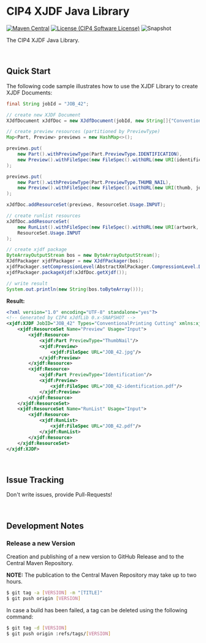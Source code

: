 # CIP4 XJDF Java Library
 [![Maven Central](https://maven-badges.herokuapp.com/maven-central/org.cip4.lib.xjdf/xJdfLib/badge.svg)](https://maven-badges.herokuapp.com/maven-central/org.cip4.lib.xjdf/xJdfLib) [![License (CIP4 Software License)](https://img.shields.io/badge/license-CIP4%20Software%20License-blue)](https://github.com/cip4/xJdfLib/blob/master/LICENSE.md) ![Snapshot](https://github.com/cip4/xJdfLib/workflows/Snapshot/badge.svg)
 
 The CIP4 XJDF Java Library.
 
 <br />
 
 ## Quick Start
 The following code sample illustrates how to use the XJDF Library to create XJDF Documents:

```java
final String jobId = "JOB_42";

// create new XJDF Document
XJdfDocument xJdfDoc = new XJdfDocument(jobId, new String[]{"ConventionalPrinting", "Cutting"});

// create preview resources (partitioned by PreviewType)
Map<Part, Preview> previews = new HashMap<>();

previews.put(
    new Part().withPreviewType(Part.PreviewType.IDENTIFICATION),
    new Preview().withFileSpec(new FileSpec().withURL(new URI(identification, jobId + "-identification.pdf")))
);

previews.put(
    new Part().withPreviewType(Part.PreviewType.THUMB_NAIL),
    new Preview().withFileSpec(new FileSpec().withURL(new URI(thumb, jobId + ".jpg")))
);

xJdfDoc.addResourceSet(previews, ResourceSet.Usage.INPUT);

// create runlist resources
xJdfDoc.addResourceSet(
    new RunList().withFileSpec(new FileSpec().withURL(new URI(artwork, jobId + ".pdf"))),
    ResourceSet.Usage.INPUT
);

// create xjdf package
ByteArrayOutputStream bos = new ByteArrayOutputStream();
XJdfPackager xjdfPackager = new XJdfPackager(bos);
xjdfPackager.setCompressionLevel(AbstractXmlPackager.CompressionLevel.DEFAULT_COMPRESSION); // optional
xjdfPackager.packageXjdf(xJdfDoc.getXjdf());

// write result
System.out.println(new String(bos.toByteArray()));
```
**Result:**
```xml
<?xml version="1.0" encoding="UTF-8" standalone="yes"?>
<!-- Generated by CIP4 xJdfLib 0.x-SNAPSHOT -->
<xjdf:XJDF JobID="JOB_42" Types="ConventionalPrinting Cutting" xmlns:xjdf="http://www.CIP4.org/JDFSchema_2_0">
    <xjdf:ResourceSet Name="Preview" Usage="Input">
        <xjdf:Resource>
            <xjdf:Part PreviewType="ThumbNail"/>
            <xjdf:Preview>
                <xjdf:FileSpec URL="JOB_42.jpg"/>
            </xjdf:Preview>
        </xjdf:Resource>
        <xjdf:Resource>
            <xjdf:Part PreviewType="Identification"/>
            <xjdf:Preview>
                <xjdf:FileSpec URL="JOB_42-identification.pdf"/>
            </xjdf:Preview>
        </xjdf:Resource>
    </xjdf:ResourceSet>
    <xjdf:ResourceSet Name="RunList" Usage="Input">
        <xjdf:Resource>
            <xjdf:RunList>
                <xjdf:FileSpec URL="JOB_42.pdf"/>
            </xjdf:RunList>
        </xjdf:Resource>
    </xjdf:ResourceSet>
</xjdf:XJDF>
```
 <br />
 
 ## Issue Tracking
Don't write issues, provide Pull-Requests!

<br />

## Development Notes
### Release a new Version
Creation and publishing of a new version to GitHub Release and to the Central Maven Repository. 

**NOTE:** The publication to the Central Maven Repository may take up to two hours.

```bash
$ git tag -a [VERSION] -m "[TITLE]"
$ git push origin [VERSION]
```

In case a build has been failed, a tag can be deleted using the following command:
```bash
$ git tag -d [VERSION]
$ git push origin :refs/tags/[VERSION]
```

